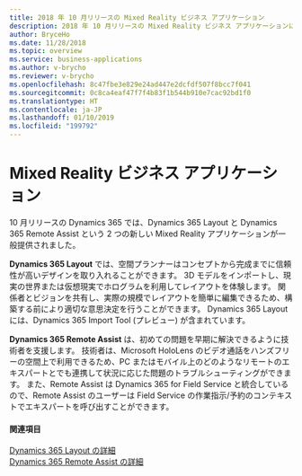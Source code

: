 ```yaml
---
title: 2018 年 10 月リリースの Mixed Reality ビジネス アプリケーション
description: 2018 年 10 月リリースの Mixed Reality ビジネス アプリケーションには、Dynamics 365 Layout と Dynamics 365 Remote Assist が含まれています。
author: BryceHo
ms.date: 11/28/2018
ms.topic: overview
ms.service: business-applications
ms.author: v-brycho
ms.reviewer: v-brycho
ms.openlocfilehash: 8c47fbe3e829e24ad447e2dcfdf507f8bcc7f041
ms.sourcegitcommit: 0c8ca4eaf47f7f4b83f1b544b910e7cac92bd1f0
ms.translationtype: HT
ms.contentlocale: ja-JP
ms.lasthandoff: 01/10/2019
ms.locfileid: "199792"
---
```

# <a name="mixed-reality-business-applications"></a>Mixed Reality ビジネス アプリケーション

10 月リリースの Dynamics 365 では、Dynamics 365 Layout と Dynamics 365 Remote Assist という 2 つの新しい Mixed Reality アプリケーションが一般提供されました。 

**Dynamics 365 Layout** では、空間プランナーはコンセプトから完成までに信頼性が高いデザインを取り入れることができます。 3D モデルをインポートし、現実の世界または仮想現実でホログラムを利用してレイアウトを体験します。 関係者とビジョンを共有し、実際の規模でレイアウトを簡単に編集できるため、構築する前により適切な意思決定を行うことができます。 Dynamics 365 Layout には、Dynamics 365 Import Tool (プレビュー) が含まれています。 

**Dynamics 365 Remote Assist** は、初めての問題を早期に解決できるように技術者を支援します。 技術者は、Microsoft HoloLens のビデオ通話をハンズフリーの空間上で利用できるため、PC またはモバイル上のどのようなリモートのエキスパートとでも連携して状況に応じた問題のトラブルシューティングができます。 また、Remote Assist は Dynamics 365 for Field Service と統合しているので、Remote Assist のユーザーは Field Service の作業指示/予約のコンテキストでエキスパートを呼び出すことができます。 

#### <a name="see-also"></a>関連項目

[Dynamics 365 Layout の詳細](microsoft-layout/index.md)<br>
[Dynamics 365 Remote Assist の詳細](microsoft-remote-assist/index.md)
